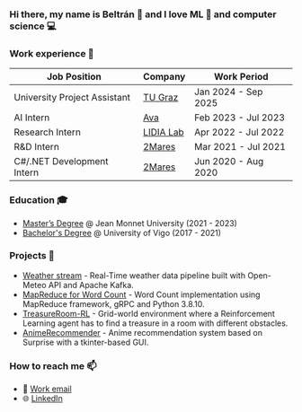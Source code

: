 ### Hi there, my name is Beltrán 👋 and I love ML 🤖 and computer science 💻

### Work experience 👔
| Job Position                 | Company                                        | Work Period         |
| ---------------------------- | ---------------------------------------------- | ------------------- |
| University Project Assistant | [TU Graz](https://www.tugraz.at)               | Jan 2024 - Sep 2025 |
| AI Intern                    | [Ava](https://www.ava.me/)                     | Feb 2023 - Jul 2023 |
| Research Intern              | [LIDIA Lab](https://www.udc.es/en/lidiagroup/) | Apr 2022 - Jul 2022 |
| R&D Intern                   | [2Mares](https://2mares.com/en/)               | Mar 2021 - Jul 2021 |
| C#/.NET Development Intern   | [2Mares](https://2mares.com/en/)               | Jun 2020 - Aug 2020 |

### Education 🎓
- [Master’s Degree](https://github.com/beltran99/master-diploma) @ Jean Monnet University (2021 - 2023)
- [Bachelor's Degree](https://github.com/beltran99/bachelor-diploma) @ University of Vigo (2017 - 2021)

### Projects 🐾
- [Weather stream](https://github.com/beltran99/weather-stream) - Real-Time weather data pipeline built with Open-Meteo API and Apache Kafka.
- [MapReduce for Word Count](https://github.com/beltran99/mapreduce) - Word Count implementation using MapReduce framework, gRPC and Python 3.8.10.
- [TreasureRoom-RL](https://github.com/beltran99/TreasureRoom-RL) - Grid-world environment where a Reinforcement Learning agent has to find a treasure in a room with different obstacles.
- [AnimeRecommender](https://github.com/beltran99/AnimeRecommender) - Anime recommendation system based on Surprise with a tkinter-based GUI.

### How to reach me 📫
- 📧 [Work email](mailto:beltran.castro.gomez@gmail.com)
- 🌐 [LinkedIn](https://www.linkedin.com/in/beltran-castro/)

<!--
**beltran99/beltran99** is a ✨ _special_ ✨ repository because its `README.md` (this file) appears on your GitHub profile.

Here are some ideas to get you started:

- 🔭 I’m currently working on ...
- 🌱 I’m currently learning ...
- 👯 I’m looking to collaborate on ...
- 🤔 I’m looking for help with ...
- 💬 Ask me about ...
- 📫 How to reach me: ...
- 😄 Pronouns: ...
- ⚡ Fun fact: ...
-->
